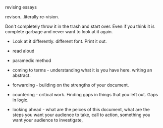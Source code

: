 revising essays

revison...literally re-vision.

Don't completely throw it in the trash and start over. Even if you think it is complete garbage and never want to look at it again. 

* Look at it differently. different font. Print it out.
* read aloud
* paramedic method

* coming to terms - understanding what it is you have here. writing an abstract.
* forwarding - building on the strengths of your document. 
* countering - critical work. Finding gaps in things that you left out. Gaps in logic. 
* looking ahead - what are the peices of this document, what are the steps you want your audience to take, call to action, something you want your audience to investigate,





